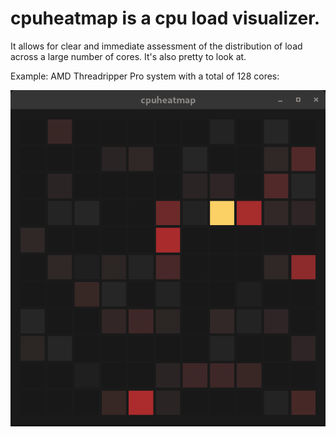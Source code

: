 # cpuheatmap is a cpu load visualizer.

It allows for clear and immediate assessment of the distribution of
load across a large number of cores. It's also pretty to look at.

Example: AMD Threadripper Pro system with a total of 128 cores:


![sample output](sample.gif)

